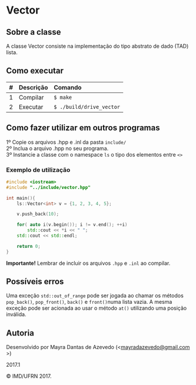 # Vector

## Sobre a classe

A classe Vector consiste na implementação do tipo abstrato de dado (TAD) lista.

## Como executar

| #       | Descrição           | Comando  |
| :------------- |:-------------| :-----|
| 1      | Compilar | ```$ make``` |
| 2      | Executar   | ```$ ./build/drive_vector``` |

## Como fazer utilizar em outros programas

1º Copie os arquivos .hpp e .inl da pasta ```include/```<br/>
2º Inclua o arquivo .hpp no seu programa.<br/>
3º Instancie a classe com o namespace ```ls```  o tipo dos elementos entre ```<>```

### Exemplo de utilização
```cpp
#include <iostream>
#include "../include/vector.hpp"

int main(){
    ls::Vector<int> v = {1, 2, 3, 4, 5};

    v.push_back(10);

    for( auto i(v.begin()); i != v.end(); ++i)
        std::cout << *i << " ";
    std::cout << std::endl;

    return 0;
}
```

**Importante!** Lembrar de incluir os arquivos ```.hpp``` e ```.inl``` ao compilar.

## Possíveis erros
Uma exceção ```std::out_of_range``` pode ser jogada ao chamar os métodos ```pop_back()```, ```pop_front()```, ```back()``` e ```front()```numa lista vazia. A mesma exceção pode ser acionada ao usar o método ```at()``` utilizando uma posição inválida.

## Autoria

Desenvolvido por Mayra Dantas de Azevedo (<mayradazevedo@gmail.com >)

2017.1

&copy; IMD/UFRN 2017.
